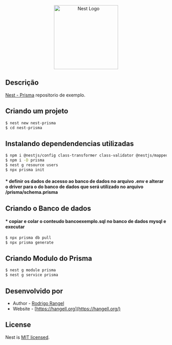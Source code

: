 <p align="center">
  <a href="http://nestjs.com/" target="blank"><img src="https://nestjs.com/img/logo-small.svg" width="200" alt="Nest Logo" /></a>
</p>

## Descrição

[Nest - Prisma](https://github.com/Hangell/nest-prisma) repositorio de exemplo.

## Criando um projeto

```bash
$ nest new nest-prisma
$ cd nest-prisma
```

## Instalando dependendencias utilizadas

```bash
$ npm i @nestjs/config class-transformer class-validator @nestjs/mapped-types
$ npm i -D prisma
$ nest g resource users
$ npx prisma init
```
#### * definir os dados de acesso ao banco de dados no arquivo .env e alterar o driver para o do banco de dados que será utilizado no arquivo /prisma/schema.prisma

## Criando o Banco de dados

#### * copiar e colar o conteudo bancoexemplo.sql no banco de dados mysql e executar

```bash
$ npx prisma db pull
$ npx prisma generate
```

## Criando Modulo do Prisma

```bash
$ nest g module prisma
$ nest g service prisma
```

## Desenvolvido por

- Author - [Rodrigo Rangel](https://www.linkedin.com/in/hangell/)
- Website - [https://hangell.org](https://hangell.org/)

## License

Nest is [MIT licensed](LICENSE).
